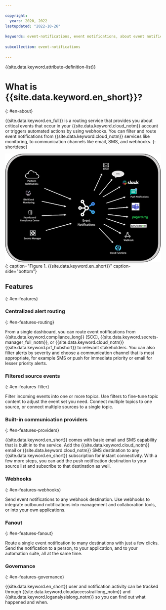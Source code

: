 ```yaml
---

copyright:
  years: 2020, 2022
lastupdated: "2022-10-26"

keywords: event-notifications, event notifications, about event notifications

subcollection: event-notifications

---
```


{{site.data.keyword.attribute-definition-list}}

# What is {{site.data.keyword.en_short}}?
{: #en-about}

{{site.data.keyword.en_full}} is a routing service that provides you about critical events that occur in your {{site.data.keyword.cloud_notm}} account or triggers automated actions by using webhooks. You can filter and route event notifications from {{site.data.keyword.cloud_notm}} services like monitoring, to communication channels like email, SMS, and webhooks.
{: shortdesc}

![Event notifications](images/en-topleveldiagram.png "Event notifications top-level diagram"){: caption="Figure 1. {{site.data.keyword.en_short}}" caption-side="bottom"}

## Features
{: #en-features}

### Centralized alert routing
{: #en-features-routing}

From a single dashboard, you can route event notifications from {{site.data.keyword.compliance_long}} (SCC), {{site.data.keyword.secrets-manager_full_notm}}, or {{site.data.keyword.cloud_notm}} {{site.data.keyword.prf_hubshort}} to relevant stakeholders. You can also filter alerts by severity and choose a communication channel that is most appropriate, for example SMS or push for immediate priority or email for lesser priority alerts.

### Filtered source events
{: #en-features-filter}

Filter incoming events into one or more topics. Use filters to fine-tune topic content to adjust the event set you need. Connect multiple topics to one source, or connect multiple sources to a single topic.

### Built-in communication providers
{: #en-features-providers}

{{site.data.keyword.en_short}} comes with basic email and SMS capability that is built in to the service. Add the {{site.data.keyword.cloud_notm}} email or {{site.data.keyword.cloud_notm}} SMS destination to any {{site.data.keyword.en_short}} subscription for instant connectivity. With a few more steps, you can add the push notification destination to your source list and subscribe to that destination as well.

### Webhooks
{: #en-features-webhooks}

Send event notifications to any webhook destination. Use webhooks to integrate outbound notifications into management and collaboration tools, or into your own applications.

### Fanout
{: #en-features-fanout}

Route a single event notification to many destinations with just a few clicks. Send the notification to a person, to your application, and to your automation suite, all at the same time.

### Governance
{: #en-features-governance}

{{site.data.keyword.en_short}} user and notification activity can be tracked through {{site.data.keyword.cloudaccesstraillong_notm}} and {{site.data.keyword.loganalysislong_notm}} so you can find out what happened and when.
